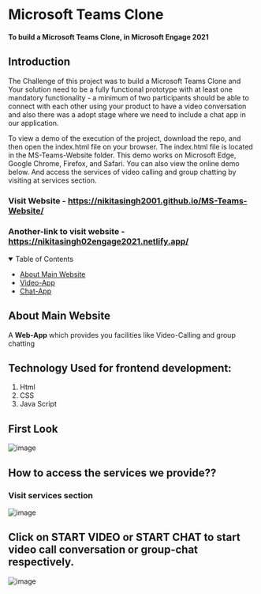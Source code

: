 Microsoft Teams Clone 
==============
#### To build a Microsoft Teams Clone, in Microsoft Engage 2021 ####

Introduction
------------

The Challenge of this project was to build a Microsoft Teams Clone and Your solution need to be a fully functional prototype with at least one mandatory functionality - a minimum of two participants should be able to connect with each other using your product to have a video conversation and also there was a adopt stage where we need to include a chat app in our application.

To view a demo of the execution of the project, download the repo, and then open the index.html file on your browser. The index.html file is located in the MS-Teams-Website folder. This demo works on Microsoft Edge, Google Chrome, Firefox, and Safari. You can also view the online demo below. And access the services of video calling and group chatting by visiting at services section.

### **Visit Website** - https://nikitasingh2001.github.io/MS-Teams-Website/
### **Another-link to visit website** - https://nikitasingh02engage2021.netlify.app/

<!-- TABLE OF CONTENTS -->
<details open="open">
  <summary>Table of Contents</summary>
  <ul>
    <li>
      <a href="#Main-Website">About Main Website</a>
    </li>
    <li>
      <a href="#video-app">Video-App</a>
    </li>
    <li>
      <a href="#chat-App">Chat-App</a>
    </li>
  </ul>
</details>


## About Main Website
A **Web-App** which provides you facilities like Video-Calling and group chatting

## Technology Used for frontend development:
1. Html
2. CSS
3. Java Script 

## First Look
![image](https://user-images.githubusercontent.com/69220037/124892175-4572ce00-dff7-11eb-82fb-b3a602bd1f98.png)

## How to access the services we provide??
### Visit services section
![image](https://user-images.githubusercontent.com/69220037/124892416-7b17b700-dff7-11eb-9ece-24790ec26645.png)

## Click on **START VIDEO** or **START CHAT** to start video call conversation or group-chat respectively.
![image](https://user-images.githubusercontent.com/69220037/124892914-e8c3e300-dff7-11eb-9b65-1ee8a4ab67db.png)












